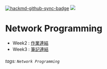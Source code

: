 [![hackmd-github-sync-badge](https://hackmd.io/QPeAgM34TQ2pYx6tCMV2aQ/badge)](https://hackmd.io/QPeAgM34TQ2pYx6tCMV2aQ)
![](https://img.shields.io/badge/Class-Network--Programming-blue)

# Network Programming

* Week2 : [作業連結](https://hackmd.io/@gbSkzVymQsiREVFGHI7tpQ/S1Jhnmmx5)
* Week3 : [筆記連結](https://hackmd.io/@gbSkzVymQsiREVFGHI7tpQ/Hyqb4v3l9)

###### tags: `Network Programming`